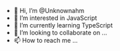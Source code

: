 - 👋 Hi, I’m @Unknownahm
- 👀 I’m interested in JavaScript
- 🌱 I’m currently learning TypeScript 
- 💞️ I’m looking to collaborate on ...
- 📫 How to reach me ...

<!---
Unknownahm/Unknownahm is a ✨ special ✨ repository because its `README.md` (this file) appears on your GitHub profile.
You can click the Preview link to take a look at your changes.
--->
